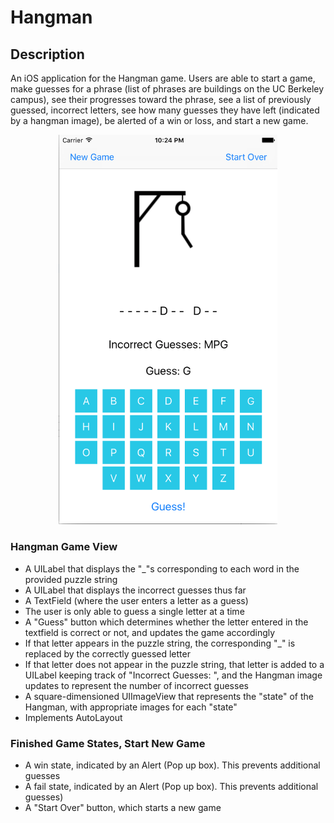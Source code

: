 # Hangman #

## Description ##
An iOS application for the Hangman game. Users are able to start a game, make guesses for a phrase (list of phrases are buildings on the UC Berkeley campus), see their progresses toward the phrase, see a list of previously guessed, incorrect letters, see how many guesses they have left (indicated by a hangman image), be alerted of a win or loss, and start a new game.

<div style="text-align:center"> <img src=https://github.com/pkmnfreak/Hangman/blob/master/README-images/hangman1.png width = "350" > </div>

###  Hangman Game View ###
* A UILabel that displays the "_"s corresponding to each word in the provided puzzle string
* A UILabel that displays the incorrect guesses thus far
* A TextField (where the user enters a letter as a guess)
* The user is only able to guess a single letter at a time
* A "Guess" button which determines whether the letter entered in the textfield is correct or not, and updates the game accordingly
* If that letter appears in the puzzle string, the corresponding "_" is replaced by the correctly guessed letter
* If that letter does not appear in the puzzle string, that letter is added to a UILabel keeping track of "Incorrect Guesses: ", and the Hangman image updates to represent the number of incorrect guesses
* A square-dimensioned UIImageView that represents the "state" of the Hangman, with appropriate images for each "state"
* Implements AutoLayout

### Finished Game States, Start New Game ###
* A win state, indicated by an Alert (Pop up box). This prevents additional guesses
* A fail state, indicated by an Alert (Pop up box). This prevents additional guesses)
* A "Start Over" button, which starts a new game
